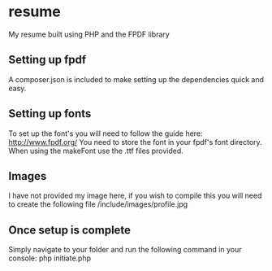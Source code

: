 # resume
My resume built using PHP and the FPDF library

## Setting up fpdf
A composer.json is included to make setting up the dependencies quick and easy.

## Setting up fonts
To set up the font's you will need to follow the guide here: http://www.fpdf.org/
You need to store the font in your fpdf's font directory. 
When using the makeFont use the .ttf files provided.

## Images
I have not provided my image here, if you wish to compile this you will need to create the following file
/include/images/profile.jpg

## Once setup is complete
Simply navigate to your folder and run the following command in your console:
php initiate.php